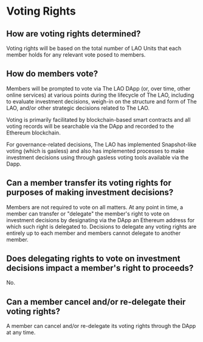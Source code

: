 # Voting Rights

## How are voting rights determined?

Voting rights will be based on the total number of LAO Units that each member holds for any relevant vote posed to members.

## How do members vote?

Members will be prompted to vote via The LAO DApp (or, over time, other online services) at various points during the lifecycle of The LAO, including to evaluate investment decisions, weigh-in on the structure and form of The LAO, and/or other strategic decisions related to The LAO.

Voting is primarily facilitated by blockchain-based smart contracts and all voting records will be searchable via the DApp and recorded to the Ethereum blockchain. 

For governance-related decisions, The LAO has implemented Snapshot-like voting (which is gasless) and also has implemented processes to make investment decisions using through gasless voting tools available via the Dapp.

## Can a member transfer its voting rights for purposes of making investment decisions?

Members are not required to vote on all matters. At any point in time, a member can transfer or "delegate" the member's right to vote on investment decisions by designating via the DApp an Ethereum address for which such right is delegated to. Decisions to delegate any voting rights are entirely up to each member and members cannot delegate to another member.

## Does delegating rights to vote on investment decisions impact a member's right to proceeds?

No.

## Can a member cancel and/or re-delegate their voting rights?

A member can cancel and/or re-delegate its voting rights through the DApp at any time.
